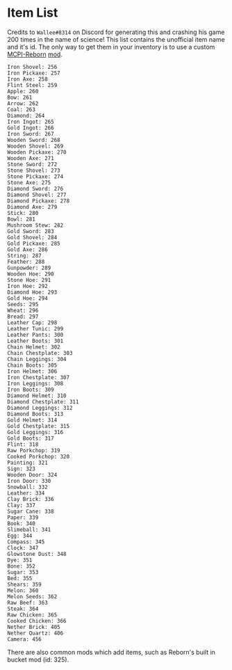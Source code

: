 # Item List

Credits to `Wallee#8314` on Discord for generating this and crashing his
game 200 times in the name of science! This list contains the unofficial
item name and it's id. The only way to get them in your inventory is to
use a custom [MCPI-Reborn](../../Reborn/Introduction.md) [mod](https://github.com/Bigjango13/MCPI-Mods/tree/master/extended-creative-inventory).

```text
Iron Shovel: 256
Iron Pickaxe: 257
Iron Axe: 258
Flint Steel: 259
Apple: 260
Bow: 261
Arrow: 262
Coal: 263
Diamond: 264
Iron Ingot: 265
Gold Ingot: 266
Iron Sword: 267
Wooden Sword: 268
Wooden Shovel: 269
Wooden Pickaxe: 270
Wooden Axe: 271
Stone Sword: 272
Stone Shovel: 273
Stone Pickaxe: 274
Stone Axe: 275
Diamond Sword: 276
Diamond Shovel: 277
Diamond Pickaxe: 278
Diamond Axe: 279
Stick: 280
Bowl: 281
Mushroom Stew: 282
Gold Sword: 283
Gold Shovel: 284
Gold Pickaxe: 285
Gold Axe: 286
String: 287
Feather: 288
Gunpowder: 289
Wooden Hoe: 290
Stone Hoe: 291
Iron Hoe: 292
Diamond Hoe: 293
Gold Hoe: 294
Seeds: 295
Wheat: 296
Bread: 297
Leather Cap: 298
Leather Tunic: 299
Leather Pants: 300
Leather Boots: 301
Chain Helmet: 302
Chain Chestplate: 303
Chain Leggings: 304
Chain Boots: 305
Iron Helmet: 306
Iron Chestplate: 307
Iron Leggings: 308
Iron Boots: 309
Diamond Helmet: 310
Diamond Chestplate: 311
Diamond Leggings: 312
Diamond Boots: 313
Gold Helmet: 314
Gold Chestplate: 315
Gold Leggings: 316
Gold Boots: 317
Flint: 318
Raw Porkchop: 319
Cooked Porkchop: 320
Painting: 321
Sign: 323
Wooden Door: 324
Iron Door: 330
Snowball: 332
Leather: 334
Clay Brick: 336
Clay: 337
Sugar Cane: 338
Paper: 339
Book: 340
Slimeball: 341
Egg: 344
Compass: 345
Clock: 347
Glowstone Dust: 348
Dye: 351
Bone: 352
Sugar: 353
Bed: 355
Shears: 359
Melon: 360
Melon Seeds: 362
Raw Beef: 363
Steak: 364
Raw Chicken: 365
Cooked Chicken: 366
Nether Brick: 405
Nether Quartz: 406
Camera: 456
```

There are also common mods which add items, such as Reborn's built in
bucket mod (id: 325).